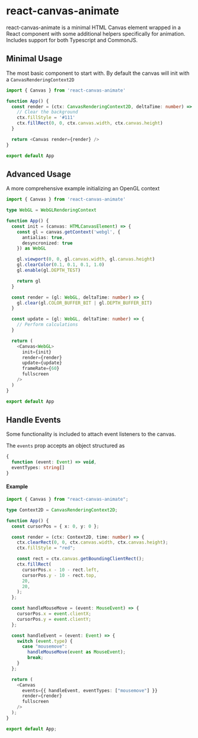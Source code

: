 # react-canvas-animate

react-canvas-animate is a minimal HTML Canvas element wrapped in a React component with some additional helpers specifically for animation. Includes support for both Typescript and CommonJS.

## Minimal Usage

The most basic component to start with. By default the canvas will init with a `CanvasRenderingContext2D`

```typescript
import { Canvas } from 'react-canvas-animate'

function App() {
  const render = (ctx: CanvasRenderingContext2D, deltaTime: number) => {
    // Clear the background
    ctx.fillStyle = '#111'
    ctx.fillRect(0, 0, ctx.canvas.width, ctx.canvas.height)
  }

  return <Canvas render={render} />
}

export default App
```

## Advanced Usage

A more comprehensive example initializing an OpenGL context

```typescript
import { Canvas } from 'react-canvas-animate'

type WebGL = WebGLRenderingContext

function App() {
  const init = (canvas: HTMLCanvasElement) => {
    const gl = canvas.getContext('webgl', {
      antialias: true,
      desyncronized: true
    }) as WebGL

    gl.viewport(0, 0, gl.canvas.width, gl.canvas.height)
    gl.clearColor(0.1, 0.1, 0.1, 1.0)
    gl.enable(gl.DEPTH_TEST)

    return gl
  }

  const render = (gl: WebGL, deltaTime: number) => {
    gl.clear(gl.COLOR_BUFFER_BIT | gl.DEPTH_BUFFER_BIT)
  }

  const update = (gl: WebGL, deltaTime: number) => {
    // Perform calculations
  }

  return (
    <Canvas<WebGL>
      init={init}
      render={render}
      update={update}
      frameRate={60}
      fullscreen
    />
  )
}

export default App
```

## Handle Events

Some functionality is included to attach event listeners to the canvas.

The `events` prop accepts an object structured as

```ts
{
  function (event: Event) => void,
  eventTypes: string[]
}
```

#### Example

```ts
import { Canvas } from "react-canvas-animate";

type Context2D = CanvasRenderingContext2D;

function App() {
  const cursorPos = { x: 0, y: 0 };

  const render = (ctx: Context2D, time: number) => {
    ctx.clearRect(0, 0, ctx.canvas.width, ctx.canvas.height);
    ctx.fillStyle = "red";

    const rect = ctx.canvas.getBoundingClientRect();
    ctx.fillRect(
      cursorPos.x - 10 - rect.left,
      cursorPos.y - 10 - rect.top,
      20,
      20,
    );
  };

  const handleMouseMove = (event: MouseEvent) => {
    cursorPos.x = event.clientX;
    cursorPos.y = event.clientY;
  };

  const handleEvent = (event: Event) => {
    switch (event.type) {
      case "mousemove":
        handleMouseMove(event as MouseEvent);
        break;
    }
  };

  return (
    <Canvas
      events={{ handleEvent, eventTypes: ["mousemove"] }}
      render={render}
      fullscreen
    />
  );
}

export default App;
```
